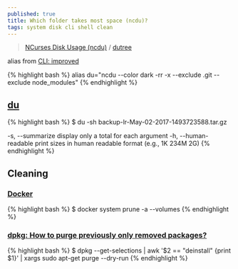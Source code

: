 ```yaml
---
published: true
title: Which folder takes most space (ncdu)?
tags: system disk cli shell clean
---
```

> [NCurses Disk Usage (ncdu)](https://dev.yorhel.nl/ncdu) / [dutree](https://ownyourbits.com/2018/03/25/analyze-disk-usage-with-dutree/)

alias from [CLI: improved](https://remysharp.com/2018/08/23/cli-improved#ncdu--du)

{% highlight bash %}
alias du="ncdu --color dark -rr -x --exclude .git --exclude node_modules"
{% endhighlight %}

## [du](https://stackoverflow.com/a/43736932/51386) 

{% highlight bash %}
$ du -sh backup-lr-May-02-2017-1493723588.tar.gz

-s, --summarize
            display only a total for each argument
-h, --human-readable
            print sizes in human readable format (e.g., 1K 234M 2G)
{% endhighlight %}

## Cleaning

### [Docker](https://devopsheaven.com/docker/volumes/purge/devops/2018/05/25/purge-docker-images-containers-networks-volumes.html)

{% highlight bash %}
$ docker system prune -a  --volumes
{% endhighlight %}

### [dpkg: How to purge previously only removed packages?](https://askubuntu.com/questions/687295/how-to-purge-previously-only-removed-packages)

{% highlight bash %}
$ dpkg --get-selections | awk '$2 == "deinstall" {print $1}' | xargs sudo apt-get purge --dry-run
{% endhighlight %}